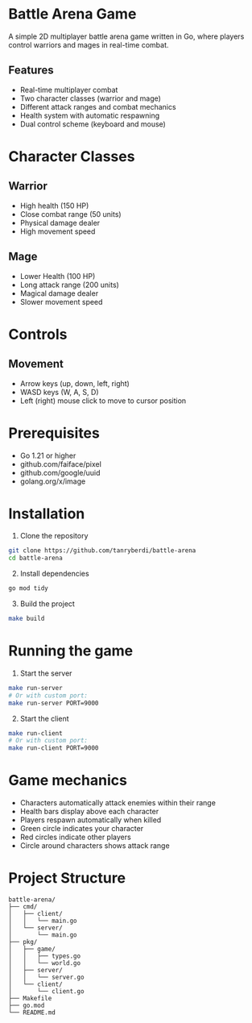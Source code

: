 # Battle Arena Game

A simple 2D multiplayer battle arena game written in Go, where players control warriors and mages in real-time combat.

## Features

- Real-time multiplayer combat
- Two character classes (warrior and mage)
- Different attack ranges and combat mechanics
- Health system with automatic respawning
- Dual control scheme (keyboard and mouse)

# Character Classes

## Warrior

- High health (150 HP)
- Close combat range (50 units)
- Physical damage dealer
- High movement speed

## Mage

- Lower Health (100 HP)
- Long attack range (200 units)
- Magical damage dealer
- Slower movement speed

# Controls

## Movement

- Arrow keys (up, down, left, right)
- WASD keys (W, A, S, D)
- Left (right) mouse click to move to cursor position

# Prerequisites

- Go 1.21 or higher
- github.com/faiface/pixel
- github.com/google/uuid
- golang.org/x/image

# Installation

1. Clone the repository

```bash
git clone https://github.com/tanryberdi/battle-arena
cd battle-arena
```

2. Install dependencies

```bash
go mod tidy
```

3. Build the project

```bash
make build
```

# Running the game

1. Start the server

```bash
make run-server
# Or with custom port:
make run-server PORT=9000
```

2. Start the client

```bash
make run-client
# Or with custom port:
make run-client PORT=9000
```

# Game mechanics

- Characters automatically attack enemies within their range
- Health bars display above each character
- Players respawn automatically when killed
- Green circle indicates your character
- Red circles indicate other players
- Circle around characters shows attack range

# Project Structure

```
battle-arena/
├── cmd/
│   ├── client/
│   │   └── main.go
│   └── server/
│       └── main.go
├── pkg/
│   ├── game/
│   │   ├── types.go
│   │   └── world.go
│   ├── server/
│   │   └── server.go
│   └── client/
│       └── client.go
├── Makefile
├── go.mod
└── README.md
```
